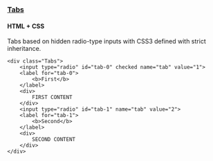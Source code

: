 ### [Tabs](components/Tabs)
#### HTML + CSS

Tabs based on hidden radio-type inputs with CSS3 defined with strict inheritance.

```
<div class="Tabs">
    <input type="radio" id="tab-0" checked name="tab" value="1">
    <label for="tab-0">
        <b>First</b>
    </label>
    <div>
        FIRST CONTENT
    </div>
    <input type="radio" id="tab-1" name="tab" value="2">
    <label for="tab-1">
        <b>Second</b>
    </label>
    <div>
        SECOND CONTENT
    </div>
</div>
```
